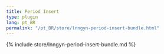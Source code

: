 ```yaml
---
title: Period Insert
type: plugin
lang: pt_BR
permalink: "/pt_BR/store/lnngyn-period-insert-bundle.html"
---
```


{% include store/lnngyn-period-insert-bundle.md %}
